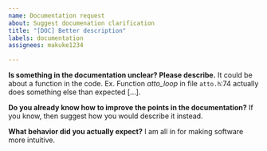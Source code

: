 ```yaml
---
name: Documentation request
about: Suggest documenation clarification
title: "[DOC] Better description"
labels: documentation
assignees: makuke1234

---
```


**Is something in the documentation unclear? Please describe.**
It could be about a function in the code. Ex. Function *atto_loop* in file `atto.h`:74 actually does something else than expected [...].

**Do you already know how to improve the points in the documentation?**
If you know, then suggest how you would describe it instead.

**What behavior did you actually expect?**
I am all in for making software more intuitive.
